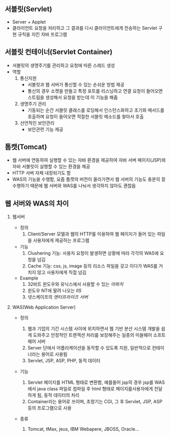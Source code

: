 ## **서블릿(Servlet)**
 + Server + Applet
 + 클라이언트 요청을 처리하고 그 결과를 다시 클라이언트에게 전송하는 Servlet 구현 규칙을 지킨 자바 프로그램

## **서블릿 컨테이너(Servlet Container)**
 + 서블릿의 생명주기를 관리하고 요청에 따른 스레드 생성
 + 역할
	1. 통신지원
	 	 + 서블릿과 웹 서버가 통신할 수 있는 손쉬운 방법 제공
	 	 + 통신의 경우 소켓을 만들고 특정 포트를 리스닝하고 연결 요청이 들어오면 스트림을 생성해서 요청을 받는데 이 기능을 해줌
	2. 생명주기 관리 
	 	 + 기동되는 순간 서블릿 클래스를 로딩해서 인스턴스화하고 초기화 메서드를 호출하며 요청이 들어오면 적절한 서블릿 메소드를 찾아서 호출
	3. 선언적인 보안관리
		 + 보안관련 기능 제공

## **톰캣(Tomcat)**
 + 웹 서버에 연동하여 실행할 수 있는 자바 환경을 제공하여 자바 서버 페이지(JSP)와 자바 서블릿이 실행할 수 있는 환경을 제공
 + HTTP 서버 자체 내장되기도 함
 + WAS의 기능을 수행함, 요즘 톰캣의 버전이 올라가면서 웹 서버의 기능도 충분히 잘 수행하기 때문에 웹 서버와 WAS를 나눠서 생각하지 않아도 괜찮음

## **웹 서버와 WAS의 차이**
1. 웹서버
	 + 정의
	 	1. Client/Server 모델과 웹의 HTTP를 이용하여 웹 페이지가 들어 있는 파일을 사용자에게 제공하는 프로그램
	 + 기능
		1. Clushering 기능: 사용자 요청이 발생하면 상황에 따라 각각의 WAS에 요청을 넘김
		2. Cache 기능: css, js, image 등의 리소스 파일을 갖고 이다가 WAS를 거치지 않고 사용자에게 직접 넘김
	 + Example
		1. 32비트 윈도우와 유닉스에서 사용할 수 있는 *아파치*
		2. 윈도우 NT에 딸려 나오는 *IIS*
		3. 넷스케이프의 *엔터프라이즈 서버*

2. WAS(Web Application Server)
	 + 정의
	 	1. 웹과 기업의 기간 시스템 사이에 위치하면서 웹 기반 분산 시스템 개발을 쉽게 도와주고 안정적인 트랜잭션 처리를 보장해주는 일종의 미들웨어 소프트웨어 서버
	 	2.  Server 단에서 어플리케이션을 동작할 수 있도록 지원, 일반적으로 컨테이너라는 용어로 사용됨
	 	3. Servlet, JSP, ASP, PHP, 동적 데이터

	 + 기능
		1. Servlet 페이지를 HTML 형태로 변환함, 예를들어 jsp의 경우 jsp를 WAS에서 java class 파일로 컴파일 후 html 형태로 페이지를사용자에게 전달하게 됨, 동적 데이터의 처리
		2. Container라는 용어로 쓰이며, 초창기는 CGI, 그 후 Servlet, JSP, ASP 등의 프로그램으로 사용

	 + 종류
		1. Tomcat, tMax, jeus, IBM Webapere, JBOSS, Oracle...